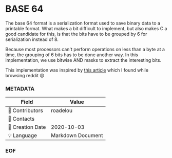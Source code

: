 # BASE 64

The base 64 format is a serialization format used to save binary data to a printable format. What makes a bit difficult to implement, but also makes C a good candidate for this, is that the bits have to be grouped by 6 for serialization instead of 8.

Because most processors can't perform operations on less than a byte at a time, the grouping of 6 bits has to be done another way. In this implementation, we use bitwise AND masks to extract the interesting bits.

This implementation was inspired by [this article](https://www.pixelstech.net/article/1457585550-How-does-Base64-work) which I found while browsing reddit :smile:

### METADATA

Field | Value
--- | ---
:pencil: Contributors | roadelou
:email: Contacts | 
:date: Creation Date | 2020-10-03
:bulb: Language | Markdown Document

### EOF
